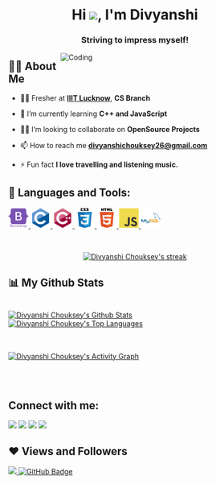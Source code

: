 
<!-- <a href="#"><img width="100%" height="auto" align="middle" src="https://i.imgur.com/iXuL1HG.png" height="175px"/></a> -->


<h1 align="center">Hi <img src="https://raw.githubusercontent.com/MartinHeinz/MartinHeinz/master/wave.gif" width="30px">, I'm Divyanshi</h1>
<h3 align="center">Striving to impress myself!</h3>
<img align="right" alt="Coding" width="400" src="https://i.pinimg.com/originals/0d/a5/cb/0da5cbca5d728a789100439958f50235.gif">


## 🙋‍♂️ About Me

- 👨‍🎓 Fresher at **[IIIT Lucknow](https://iiitl.ac.in/)**, **CS Branch**
  
- 🌱 I’m currently learning **C++ and JavaScript**

- 👨‍💻 I’m looking to collaborate on **OpenSource Projects**

- 📫 How to reach me **divyanshichouksey26@gmail.com**

- ⚡ Fun fact **I love travelling and listening music.**

## 🚀 Languages and Tools:

<p align="left"> <a href="https://getbootstrap.com" target="_blank" rel="noreferrer"> <img src="https://raw.githubusercontent.com/devicons/devicon/master/icons/bootstrap/bootstrap-plain-wordmark.svg" alt="bootstrap" width="40" height="40"/> </a> <a href="https://www.cprogramming.com/" target="_blank" rel="noreferrer"> <img src="https://raw.githubusercontent.com/devicons/devicon/master/icons/c/c-original.svg" alt="c" width="40" height="40"/> </a> <a href="https://www.w3schools.com/cpp/" target="_blank" rel="noreferrer"> <img src="https://raw.githubusercontent.com/devicons/devicon/master/icons/cplusplus/cplusplus-original.svg" alt="cplusplus" width="40" height="40"/> </a> <a href="https://www.w3schools.com/css/" target="_blank" rel="noreferrer"> <img src="https://raw.githubusercontent.com/devicons/devicon/master/icons/css3/css3-original-wordmark.svg" alt="css3" width="40" height="40"/> </a> <a href="https://www.w3.org/html/" target="_blank" rel="noreferrer"> <img src="https://raw.githubusercontent.com/devicons/devicon/master/icons/html5/html5-original-wordmark.svg" alt="html5" width="40" height="40"/> </a> <a href="https://developer.mozilla.org/en-US/docs/Web/JavaScript" target="_blank" rel="noreferrer"> <img src="https://raw.githubusercontent.com/devicons/devicon/master/icons/javascript/javascript-original.svg" alt="javascript" width="40" height="40"/> </a> <a href="https://www.mysql.com/" target="_blank" rel="noreferrer"> <img src="https://raw.githubusercontent.com/devicons/devicon/master/icons/mysql/mysql-original-wordmark.svg" alt="mysql" width="40" height="40"/> </a> </p>

<!-- [![React Badge](https://img.shields.io/badge/-React-61DBFB?style=for-the-badge&labelColor=black&logo=react&logoColor=61DBFB)](#)  [![Javascript Badge](https://img.shields.io/badge/-Javascript-F0DB4F?style=for-the-badge&labelColor=black&logo=javascript&logoColor=F0DB4F)](#) [![Typescript Badge](https://img.shields.io/badge/-Typescript-007acc?style=for-the-badge&labelColor=black&logo=typescript&logoColor=007acc)](#) [![Nodejs Badge](https://img.shields.io/badge/-Nodejs-3C873A?style=for-the-badge&labelColor=black&logo=node.js&logoColor=3C873A)](#) [![GraphQL Badge](https://img.shields.io/badge/-GraphQl-e535ab?style=for-the-badge&labelColor=black&logo=node.js&logoColor=e535ab)](#) -->
<br/>

<p align="center">
    <a href="https://github.com/divya-nshi/github-readme-streak-stats">
        <img title="🔥 Get streak stats for your profile at git.io/streak-stats" alt="Divyanshi Chouksey's streak" src="https://github-readme-streak-stats.herokuapp.com/?user=divya-nshi&theme=chartreuse-dark&hide_border=true&stroke=0000&background=060A0CD0"/>
    </a>
</p>

## 📊 My Github Stats

  <br/>
    <a href="https://github.com/divya-nshi/github-readme-stats"><img alt="Divyanshi Chouksey's Github Stats" src="https://github-readme-stats.vercel.app/api?username=divya-nshi&show_icons=true&count_private=true&theme=chartreuse-dark&hide_border=true&bg_color=0D1117" /></a>
  <a href="https://github.com/divya-nshi/github-readme-stats"><img alt="Divyanshi Chouksey's Top Languages" src="https://github-readme-stats.vercel.app/api/top-langs/?username=divya-nshi&langs_count=8&count_private=true&layout=compact&theme=chartreuse-dark&hide_border=true&bg_color=0D1117" /></a>
  <br/>
  


<br/>
<br/>

<a href="https://github.com/divya-nshi/github-readme-activity-graph"><img alt="Divyanshi Chouksey's Activity Graph" src="https://activity-graph.herokuapp.com/graph?username=divya-nshi&bg_color=0D1117&color=5BCDEC&line=5BCDEC&point=FFFFFF&hide_border=true" /></a>

<br/>
<br/>

## Connect with me:
<p align="left">

<a href = "https://www.linkedin.com/in/divyanshi-chouksey-83ba91222/"><img src="https://img.icons8.com/fluent/48/000000/linkedin.png"/></a>
<a href = "https://www.instagram.com/_.divya.nshi._/"><img src="https://img.icons8.com/fluent/48/000000/instagram-new.png"/></a>
<a href = "https://t.me/pixie_dusts"><img src="https://img.icons8.com/color/48/000000/telegram-app--v5.png"/></a>
<a href = "https://discordapp.com/users/921395255016837120"><img src="https://img.icons8.com/color/50/000000/discord-new-logo.png"/></a>
</p>


## ❤ Views and Followers
<a href="https://github.com/Meghna-DAS/github-profile-views-counter">
    <img src="https://komarev.com/ghpvc/?username=divya-nshi">
</a>
<a href="https://github.com/divya-nshi?tab=followers"><img src="https://img.shields.io/github/followers/divya-nshi?label=Followers&style=social" alt="GitHub Badge"></a>



